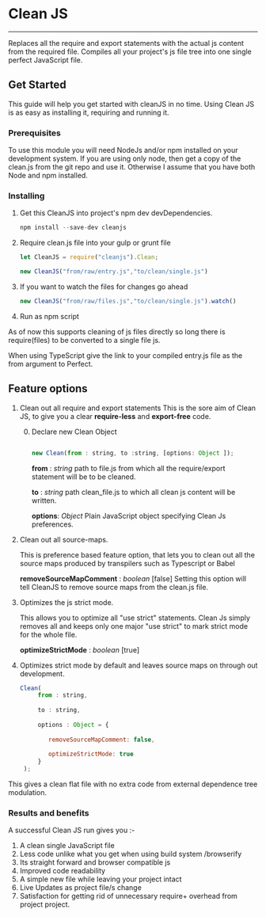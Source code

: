 # Clean JS
----
Replaces all the require and export statements with the actual js content from the required file.
Compiles all your project's js file tree into one single perfect JavaScript file.

## Get Started
This guide will help you get started with cleanJS in no time. 
Using Clean JS is as easy as installing it, requiring and running it. 

### Prerequisites

To use this module you will need NodeJs and/or npm installed on your development system.
If you are using only node, then get a copy of the clean.js from the git repo and use it. 
Otherwise I  assume that you have both Node and npm installed.

### Installing

1. Get this CleanJS into  project's npm dev devDependencies.

    ```javascript
    npm install --save-dev cleanjs
    ```
   
2. Require clean.js file into your gulp or grunt file
    ```javascript
    let CleanJS = require("cleanjs").Clean;
    
    new CleanJS("from/raw/entry.js","to/clean/single.js")
    ```
3. If you want to watch the files for changes go ahead

    ```javascript
    new CleanJS("from/raw/files.js","to/clean/single.js").watch()
    ```
4. Run as npm script
    

As of now  this supports cleaning of js files directly so long there is require(files) to be converted to a single file js.

When using TypeScript give the link to your compiled entry.js file as the from argument to Perfect. 

## Feature options

1. Clean out all require and export statements
    This is the sore aim of Clean JS, to give you a clear **require-less**  and **export-free** code.
    
    0. Declare new Clean Object 
    
        ```javascript
        
        new Clean(from : string, to :string, [options: Object ]);
        ```
         **from** : *string*
                path to file.js from which all the require/export statement will be to be cleaned.
                
         **to** : *string* 
                path clean_file.js to which all clean js content will be written.
                
         **options**: *Object*
                Plain JavaScript object specifying Clean Js preferences.
    
2. Clean out all source-maps.

    This is preference based feature option, that lets you to clean out all the source maps produced
    by transpilers such as Typescript or Babel
    
    **removeSourceMapComment** : *boolean* [false]
         Setting this option will tell CleanJS to remove source maps from the clean.js file.
    
3. Optimizes the js strict mode.

    This allows you to optimize all "use strict" statements. Clean Js simply removes all and 
    keeps  only one  major "use strict" to mark strict mode for the whole file.
    
    **optimizeStrictMode** : *boolean* [true]


4. Optimizes strict mode by default and leaves source maps on through out development.

    ```javascript
    Clean(
         from : string, 
         
         to : string, 
         
         options : Object = {
         
            removeSourceMapComment: false, 
            
            optimizeStrictMode: true
         }
     );
    ```
    

This gives a  clean flat file with no extra code from external dependence tree modulation.


### Results and benefits
A successful Clean JS run gives you :-

1. A clean single JavaScript file 
2. Less code unlike what you get when using build system /browserify
3. Its straight forward and browser compatible js
4. Improved code readability
5. A simple new file while leaving your project intact
6. Live Updates as  project file/s  change 
7. Satisfaction for getting rid of unnecessary require+ overhead from project project.


